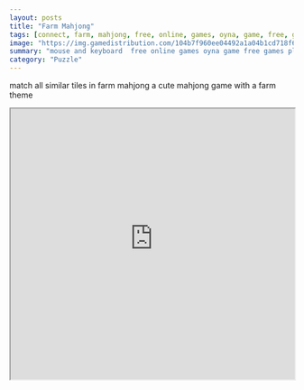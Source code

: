 ```yaml
---
layout: posts
title: "Farm Mahjong"
tags: [connect, farm, mahjong, free, online, games, oyna, game, free, games, play, play, games]
image: "https://img.gamedistribution.com/104b7f960ee04492a1a04b1cd718f640.jpg"
summary: "mouse and keyboard  free online games oyna game free games play play games"
category: "Puzzle"
---
```


match all similar tiles in farm mahjong a cute mahjong game with a farm theme

<iframe width="100%" height="480px;" src="https://html5.gamedistribution.com/104b7f960ee04492a1a04b1cd718f640/"></iframe>